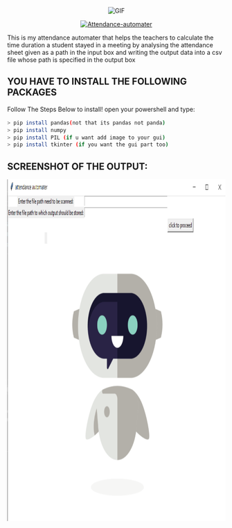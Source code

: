 <p align="center">
<img src="https://cdn.dribbble.com/users/37530/screenshots/2937858/drib_blink_bot.gif" alt="GIF" width="800" height="600"/>
</p>
<p align="center">
<a href="#"><img title="Attendance-automater" src="https://img.shields.io/badge/Attendance-automater-green?colorA=%23ff0000&colorB=%23017e40&style=for-the-badge"></a>
</p>
This is my attendance automater that helps the teachers to calculate the time duration a student 
stayed in a meeting by analysing the attendance sheet given as a path in the input box and 
writing the output data into a csv file whose path is specified in the output box

## YOU HAVE  TO INSTALL THE FOLLOWING PACKAGES
Follow The Steps Below to install!
open your powershell and type:

```bash
> pip install pandas(not that its pandas not panda)
> pip install numpy
> pip install PIL (if u want add image to your gui)
> pip install tkinter (if you want the gui part too)
```

## SCREENSHOT OF THE OUTPUT:
<p align="center">
<img src="https://github.com/whitereaper25/attendance-automater/blob/master/output%20ss.png" alt="PNG" width="997" height="787"/>
</p>

